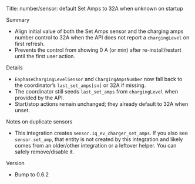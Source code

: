 Title: number/sensor: default Set Amps to 32A when unknown on startup

Summary
- Align initial value of both the Set Amps sensor and the charging amps number control to 32A when the API does not report a `chargingLevel` on first refresh.
- Prevents the control from showing 0 A (or min) after re-install/restart until the first user action.

Details
- `EnphaseChargingLevelSensor` and `ChargingAmpsNumber` now fall back to the coordinator’s `last_set_amps[sn]` or 32A if missing.
- The coordinator still seeds `last_set_amps` from `chargingLevel` when provided by the API.
- Start/stop actions remain unchanged; they already default to 32A when unset.

Notes on duplicate sensors
- This integration creates `sensor.iq_ev_charger_set_amps`. If you also see `sensor.set_amp`, that entity is not created by this integration and likely comes from an older/other integration or a leftover helper. You can safely remove/disable it.

Version
- Bump to 0.6.2

